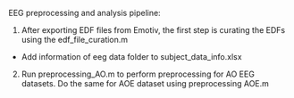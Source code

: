 EEG preprocessing and analysis pipeline:

1. After exporting EDF files from Emotiv, the first step is curating the EDFs using the edf_file_curation.m

- Add information of eeg data folder to subject_data_info.xlsx


2. Run preprocessing_AO.m to perform preprocessing for AO EEG datasets. Do the same for AOE dataset using preprocessing AOE.m